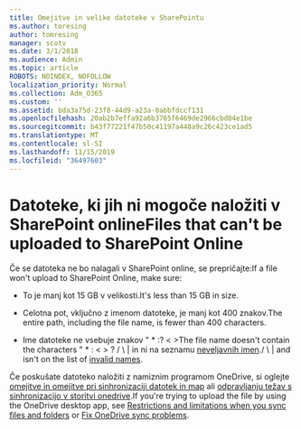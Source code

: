 ```yaml
---
title: Omejitve in velike datoteke v SharePointu
ms.author: toresing
author: tomresing
manager: scotv
ms.date: 3/1/2018
ms.audience: Admin
ms.topic: article
ROBOTS: NOINDEX, NOFOLLOW
localization_priority: Normal
ms.collection: Adm_O365
ms.custom: ''
ms.assetid: bda3a75d-23f8-44d9-a23a-0abbfdccf131
ms.openlocfilehash: 20ab2b7effa92a6b3765f6469de2966cbd84e1be
ms.sourcegitcommit: b43f77221f47b50c41197a448a9c26c423ce1ad5
ms.translationtype: MT
ms.contentlocale: sl-SI
ms.lasthandoff: 11/15/2019
ms.locfileid: "36497603"
---
```

# <a name="files-that-cant-be-uploaded-to-sharepoint-online"></a><span data-ttu-id="6c3cb-102">Datoteke, ki jih ni mogoče naložiti v SharePoint online</span><span class="sxs-lookup"><span data-stu-id="6c3cb-102">Files that can't be uploaded to SharePoint Online</span></span>

<span data-ttu-id="6c3cb-103">Če se datoteka ne bo nalagali v SharePoint online, se prepričajte:</span><span class="sxs-lookup"><span data-stu-id="6c3cb-103">If a file won't upload to SharePoint Online, make sure:</span></span>
  
- <span data-ttu-id="6c3cb-104">To je manj kot 15 GB v velikosti.</span><span class="sxs-lookup"><span data-stu-id="6c3cb-104">It's less than 15 GB in size.</span></span>
    
- <span data-ttu-id="6c3cb-105">Celotna pot, vključno z imenom datoteke, je manj kot 400 znakov.</span><span class="sxs-lookup"><span data-stu-id="6c3cb-105">The entire path, including the file name, is fewer than 400 characters.</span></span>
    
- <span data-ttu-id="6c3cb-106">Ime datoteke ne vsebuje znakov " \* :? \< \></span><span class="sxs-lookup"><span data-stu-id="6c3cb-106">The file name doesn't contain the characters " \* : \< \> ?</span></span> <span data-ttu-id="6c3cb-107">/ \ | in ni na seznamu [neveljavnih imen](https://go.microsoft.com/fwlink/?linkid=866430).</span><span class="sxs-lookup"><span data-stu-id="6c3cb-107">/ \ | and isn't on the list of [invalid names](https://go.microsoft.com/fwlink/?linkid=866430).</span></span>
    
<span data-ttu-id="6c3cb-108">Če poskušate datoteko naložiti z namiznim programom OneDrive, si oglejte [omejitve in omejitve pri sinhronizaciji datotek in map](http://go.microsoft.com/fwlink/p/?LinkID=717734) ali [odpravljanju težav s sinhronizacijo v storitvi onedrive](https://go.microsoft.com/fwlink/?linkid=866431).</span><span class="sxs-lookup"><span data-stu-id="6c3cb-108">If you're trying to upload the file by using the OneDrive desktop app, see [Restrictions and limitations when you sync files and folders](http://go.microsoft.com/fwlink/p/?LinkID=717734) or [Fix OneDrive sync problems](https://go.microsoft.com/fwlink/?linkid=866431).</span></span>
  

